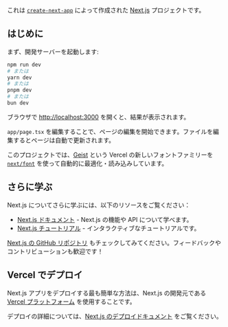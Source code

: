 これは [`create-next-app`](https://nextjs.org/docs/app/api-reference/cli/create-next-app) によって作成された [Next.js](https://nextjs.org) プロジェクトです。

## はじめに

まず、開発サーバーを起動します:

```bash
npm run dev
# または
yarn dev
# または
pnpm dev
# または
bun dev
```

ブラウザで [http://localhost:3000](http://localhost:3000) を開くと、結果が表示されます。

`app/page.tsx` を編集することで、ページの編集を開始できます。ファイルを編集するとページは自動で更新されます。

このプロジェクトでは、[Geist](https://vercel.com/font) という Vercel の新しいフォントファミリーを [`next/font`](https://nextjs.org/docs/app/building-your-application/optimizing/fonts) を使って自動的に最適化・読み込みしています。

## さらに学ぶ

Next.js についてさらに学ぶには、以下のリソースをご覧ください：

- [Next.js ドキュメント](https://nextjs.org/docs) - Next.js の機能や API について学べます。
- [Next.js チュートリアル](https://nextjs.org/learn) - インタラクティブなチュートリアルです。

[Next.js の GitHub リポジトリ](https://github.com/vercel/next.js) もチェックしてみてください。フィードバックやコントリビューションも歓迎です！

## Vercel でデプロイ

Next.js アプリをデプロイする最も簡単な方法は、Next.js の開発元である [Vercel プラットフォーム](https://vercel.com/new?utm_medium=default-template&filter=next.js&utm_source=create-next-app&utm_campaign=create-next-app-readme) を使用することです。

デプロイの詳細については、[Next.js のデプロイドキュメント](https://nextjs.org/docs/app/building-your-application/deploying) をご覧ください。
